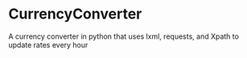 # CurrencyConverter
A currency converter in python that uses lxml, requests, and Xpath to update rates every hour
